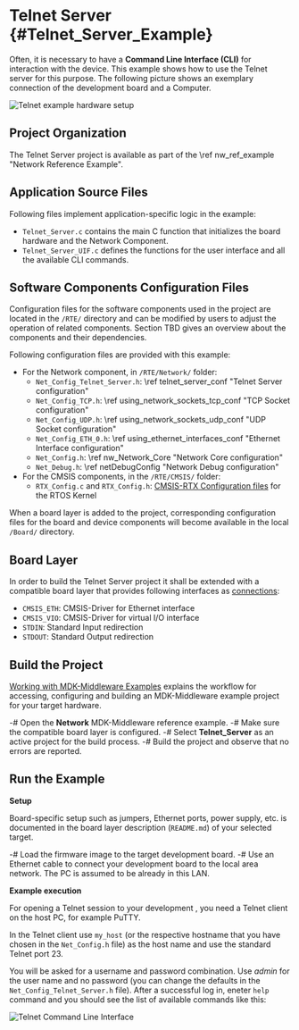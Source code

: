 # Telnet Server {#Telnet_Server_Example}

Often, it is necessary to have a **Command Line Interface (CLI)** for interaction with the device. This example shows how to use the Telnet server for this purpose. The following picture shows an exemplary connection of the development board and a Computer.

![Telnet example hardware setup](telnet_setup.png)

## Project Organization

The Telnet Server project is available as part of the \ref nw_ref_example "Network Reference Example".

<h2>Application Source Files</h2>

Following files implement application-specific logic in the example:

 - `Telnet_Server.c` contains the main C function that initializes the board hardware and the Network Component.
 - `Telnet_Server_UIF.c` defines the functions for the user interface and all the available CLI commands.

<h2>Software Components Configuration Files</h2>

Configuration files for the software components used in the project are located in the `/RTE/` directory and can be modified by users to adjust the operation of related components. Section TBD gives an overview about the components and their dependencies.

Following configuration files are provided with this example:

 - For the Network component, in `/RTE/Network/` folder:
   - `Net_Config_Telnet_Server.h`: \ref telnet_server_conf "Telnet Server configuration"
   - `Net_Config_TCP.h`: \ref using_network_sockets_tcp_conf "TCP Socket configuration"
   - `Net_Config_UDP.h`: \ref using_network_sockets_udp_conf "UDP Socket configuration"
   - `Net_Config_ETH_0.h`: \ref using_ethernet_interfaces_conf "Ethernet Interface configuration"
   - `Net_Config.h`: \ref nw_Network_Core "Network Core configuration"
   - `Net_Debug.h`: \ref netDebugConfig "Network Debug configuration"
 - For the CMSIS components, in the `/RTE/CMSIS/` folder:
   - `RTX_Config.c` and `RTX_Config.h`: [CMSIS-RTX Configuration files](https://arm-software.github.io/CMSIS-RTX/latest/config_rtx5.html) for the RTOS Kernel

When a board layer is added to the project, corresponding configuration files for the board and device components will become available in the local `/Board/` directory.

<h2>Board Layer</h2>

In order to build the Telnet Server project it shall be extended with a compatible board layer that provides following interfaces as [connections](https://github.com/Open-CMSIS-Pack/cmsis-toolbox/blob/main/docs/ReferenceApplications.md#connections):
 - `CMSIS_ETH`: CMSIS-Driver for Ethernet interface
 - `CMSIS_VIO`: CMSIS-Driver for virtual I/O interface
 - `STDIN`: Standard Input redirection
 - `STDOUT`: Standard Output redirection

## Build the Project

[Working with MDK-Middleware Examples](../General/working_with_examples.html) explains the workflow for accessing, configuring and building an MDK-Middleware example project for your target hardware.

 -# Open the **Network** MDK-Middleware reference example.
 -# Make sure the compatible board layer is configured.
 -# Select **Telnet_Server** as an active project for the build process.
 -# Build the project and observe that no errors are reported.

## Run the Example

**Setup**

Board-specific setup such as jumpers, Ethernet ports, power supply, etc. is documented in the board layer description (`README.md`) of your selected target.

 -# Load the firmware image to the target development board.
 -# Use an Ethernet cable to connect your development board to the local area network. The PC is assumed to be already in this LAN.

**Example execution**

For opening a Telnet session to your development , you need a Telnet client on the host PC, for example PuTTY.

In the Telnet client use `my_host` (or the respective hostname that you have chosen in the `Net_Config.h` file) as the host name  and use the standard Telnet port 23.

You will be asked for a username and password combination. Use *admin* for the user name and no password (you can change the defaults in the `Net_Config_Telnet_Server.h` file). After a successful log in, eneter `help` command and you should see the list of available commands like this:

![Telnet Command Line Interface](telnet_cli.png)
